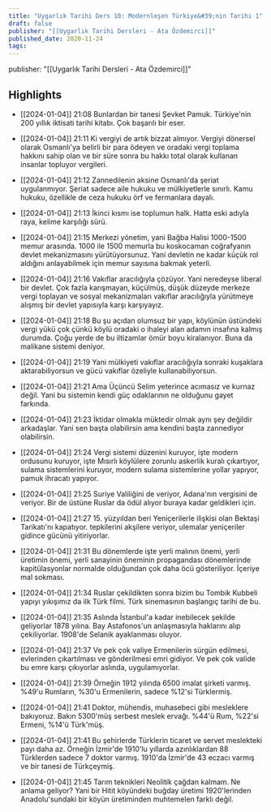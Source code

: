 ```yaml
---
title: "Uygarlık Tarihi Ders 10: Modernleşen Türkiye&#39;nin Tarihi 1"
draft: false
publisher: "[[Uygarlık Tarihi Dersleri - Ata Özdemirci]]"
published_date: 2020-11-24
tags:
---
```

publisher: "[[Uygarlık Tarihi Dersleri - Ata Özdemirci]]"


## Highlights
* [[2024-01-04]] 21:08  Bunlardan bir tanesi Şevket Pamuk. Türkiye'nin 200 yıllık iktisati tarihi kitabı. Çok başarılı bir eser.

* [[2024-01-04]] 21:11  Ki vergiyi de artık bizzat almıyor. Vergiyi dönersel olarak Osmanlı'ya belirli bir para ödeyen ve oradaki vergi toplama hakkını sahip olan ve bir süre sonra bu hakkı total olarak kullanan insanlar topluyor vergileri.

* [[2024-01-04]] 21:12  Zannedilenin aksine Osmanlı'da şeriat uygulanmıyor. Şeriat sadece aile hukuku ve mülkiyetlerle sınırlı. Kamu hukuku, özellikle de ceza hukuku örf ve fermanlara dayalı.

* [[2024-01-04]] 21:13  İkinci kısmı ise toplumun halk. Hatta eski adıyla raya, kelime karşılığı sürü.

* [[2024-01-04]] 21:15  Merkezi yönetim, yani Bağba Halisi 1000-1500 memur arasında. 1000 ile 1500 memurla bu koskocaman coğrafyanın devlet mekanizmasını yürütüyorsunuz. Yani devletin ne kadar küçük rol aldığını anlayabilmek için memur sayısına bakmak yeterli.

* [[2024-01-04]] 21:16  Vakıflar aracılığıyla çözüyor. Yani neredeyse liberal bir devlet. Çok fazla karışmayan, küçülmüş, düşük düzeyde merkeze vergi toplayan ve sosyal mekanizmaları vakıflar aracılığıyla yürütmeye alışmış bir devlet yapısıyla karşı karşıyayız.

* [[2024-01-04]] 21:18  Bu şu açıdan olumsuz bir yapı, köylünün üstündeki vergi yükü çok çünkü köylü oradaki o ihaleyi alan adamın insafına kalmış durumda. Çoğu yerde de bu iltizamlar ömür boyu kiralanıyor. Buna da malikane sistemi deniyor.

* [[2024-01-04]] 21:19  Yani mülkiyeti vakıflar aracılığıyla sonraki kuşaklara aktarabiliyorsun ve gücü vakıflar özeliyle kullanabiliyorsun.

* [[2024-01-04]] 21:21  Ama Üçüncü Selim yeterince acımasız ve kurnaz değil. Yani bu sistemin kendi güç odaklarının ne olduğunu gayet farkında.

* [[2024-01-04]] 21:23  İktidar olmakla müktedir olmak aynı şey değildir arkadaşlar. Yani sen başta olabilirsin ama kendini başta zannediyor olabilirsin.

* [[2024-01-04]] 21:24  Vergi sistemi düzenini kuruyor, işte modern ordusunu kuruyor, işte Mısırlı köylülere zorunlu askerlik kuralı çıkartıyor, sulama sistemlerini kuruyor, modern sulama sistemlerine yollar yapıyor, pamuk ihracatı yapıyor.

* [[2024-01-04]] 21:25  Suriye Valiliğini de veriyor, Adana'nın vergisini de veriyor. Bir de üstüne Ruslar da ödül alıyor buraya kadar geldikleri için.

* [[2024-01-04]] 21:27  15. yüzyıldan beri Yeniçerilerle ilişkisi olan Bektaşi Tarikatı'nı kapatıyor. tepkilerini akşilere veriyor, ulemalar yeniçeriler gidince gücünü yitiriyorlar.

* [[2024-01-04]] 21:31  Bu dönemlerde işte yerli malının önemi, yerli üretimin önemi, yerli sanayinin öneminin propagandası dönemlerinde kapitülasyonlar normalde olduğundan çok daha öcü gösteriliyor. İçeriye mal sokması.

* [[2024-01-04]] 21:34  Ruslar çekildikten sonra bizim bu Tombik Kubbeli yapıyı yıkışımız da ilk Türk filmi. Türk sinemasının başlangıç tarihi de bu.

* [[2024-01-04]] 21:35  Aslında İstanbul'a kadar inebilecek şekilde geliyorlar 1878 yılına. Bay Astafonos'un anlaşmasıyla haklarını alıp çekiliyorlar. 1908'de Selanik ayaklanması oluyor.

* [[2024-01-04]] 21:37  Ve pek çok valiye Ermenilerin sürgün edilmesi, evlerinden çıkartılması ve gönderilmesi emri gidiyor. Ve pek çok valide bu emre karşı çıkıyorlar aslında, uygulamıyorlar.

* [[2024-01-04]] 21:39  Örneğin 1912 yılında 6500 imalat şirketi varmış. %49'u Rumların, %30'u Ermenilerin, sadece %12'si Türklermiş.

* [[2024-01-04]] 21:41  Doktor, mühendis, muhasebeci gibi mesleklere bakıyoruz. Bakın 5300'müş serbest meslek ervağı. %44'ü Rum, %22'si Ermeni, %14'ü Türk'müş.

* [[2024-01-04]] 21:41  Bu şehirlerde Türklerin ticaret ve servet meslekteki payı daha az. Örneğin İzmir'de 1910'lu yıllarda azınlıklardan 88 Türklerden sadece 7 doktor varmış. 1910'da İzmir'de 43 eczacı varmış ve bir tanesi de Türkçeymiş.

* [[2024-01-04]] 21:45  Tarım teknikleri Neolitik çağdan kalmam. Ne anlama geliyor? Yani bir Hitit köyündeki buğday üretimi 1920'lerinden Anadolu'sundaki bir köyün üretiminden muhtemelen farklı değil.

